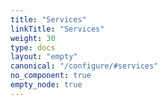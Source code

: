 ```yaml
---
title: "Services"
linkTitle: "Services"
weight: 30
type: docs
layout: "empty"
canonical: "/configure/#services"
no_component: true
empty_node: true
---
```

